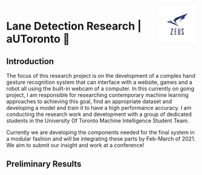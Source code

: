 <a href="https://github.com/MustafaKhan670093/Hand-Gesture-Recognition-Research-UTMIST#hand-gesture-recognition-research--utmist-">
    <img src="Images/aUToronto-logo.png" alt="aUToronto" title="aUToronto" align="right" height="100" />
</a>

# Lane Detection Research | aUToronto 🚙  

## Introduction

The focus of this research project is on the development of a complex hand gesture recognition system that can interface with a website, games and a robot all using the built-in webcam of a computer. In this currently on going project, I am responsible for researching contemporary machine learning approaches to achieving this goal, find an appropriate dataset and developing a model and train it to have a high performance accuracy. I am conducting the research work and development with a group of dedicated students in the University Of Toronto Machine Intelligence Student Team.

Currently we are developing the components needed for the final system in a modular fashion and will be integrating these parts by Feb-March of 2021. We aim to submit our insight and work at a conference! 

## Preliminary Results
